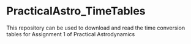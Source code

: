 # PracticalAstro_TimeTables
This repository can be used to download and read the time conversion tables for Assignment 1 of Practical Astrodynamics
